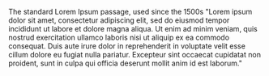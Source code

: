 The standard Lorem Ipsum passage, used since the 1500s
"Lorem ipsum dolor sit amet, consectetur adipiscing elit,
 sed do eiusmod tempor incididunt ut labore et dolore magna aliqua. 
 Ut enim ad minim veniam, quis nostrud exercitation ullamco laboris nisi ut aliquip ex ea commodo consequat. 
 Duis aute irure dolor in reprehenderit in voluptate velit esse cillum dolore eu fugiat nulla pariatur.
 Excepteur sint occaecat cupidatat non proident, sunt in culpa qui officia deserunt mollit anim id est laborum."    